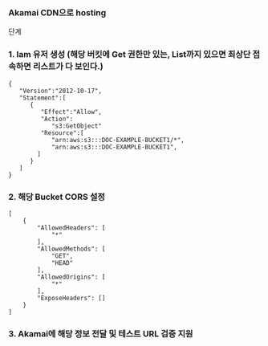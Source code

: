 ### Akamai CDN으로 hosting

단계

### 1. Iam 유저 생성 (해당 버킷에 Get 권한만 있는, List까지 있으면 최상단 접속하면 리스트가 다 보인다.)

```
{
   "Version":"2012-10-17",
   "Statement":[
      {
         "Effect":"Allow",
         "Action":
            "s3:GetObject"
         "Resource":[
            "arn:aws:s3:::DOC-EXAMPLE-BUCKET1/*",
            "arn:aws:s3:::DOC-EXAMPLE-BUCKET1",
        ]
      }
   ]
}
```

### 2. 해당 Bucket CORS 설정

```
[
    {
        "AllowedHeaders": [
            "*"
        ],
        "AllowedMethods": [
            "GET",
            "HEAD"
        ],
        "AllowedOrigins": [
            "*"
        ],
        "ExposeHeaders": []
    }
]
```

### 3. Akamai에 해당 정보 전달 및 테스트 URL 검증 지원


